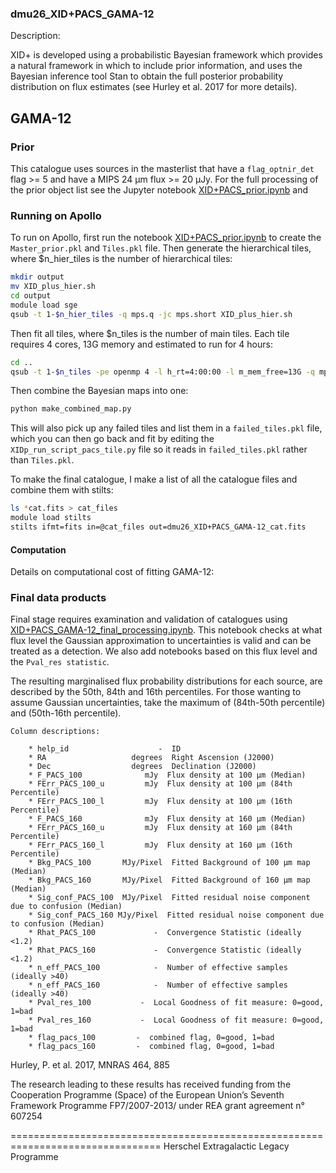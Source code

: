 ### dmu26_XID+PACS_GAMA-12
Description:

  XID+ is developed using a probabilistic Bayesian framework which provides
  a natural framework in which to include prior information, and uses the
  Bayesian inference tool Stan to obtain the full posterior probability
  distribution on flux estimates (see Hurley et al. 2017 for more details).

 
 
## GAMA-12

### Prior
  This catalogue uses sources in the masterlist that have a `flag_optnir_det` flag >= 5 and have a
   MIPS 24 $\mathrm{\mu m}$ flux >= 20 $\mathrm{\mu Jy}$. For the full processing of the
   prior object list see the Jupyter notebook [XID+PACS_prior.ipynb](./XID+PACS_prior.ipynb) and 
   

### Running on Apollo
To run on Apollo, first run the notebook [XID+PACS_prior.ipynb](./XID+PACS_prior.ipynb) to create the `Master_prior.pkl` and `Tiles.pkl` file. Then generate the
 hierarchical tiles, where $n_hier_tiles is the number of hierarchical tiles:
```bash
mkdir output
mv XID_plus_hier.sh
cd output
module load sge
qsub -t 1-$n_hier_tiles -q mps.q -jc mps.short XID_plus_hier.sh
```
Then fit all tiles, where $n_tiles is the number of main tiles. Each tile requires 4 cores, 13G memory and estimated to run for 4 hours:
```bash
cd ..
qsub -t 1-$n_tiles -pe openmp 4 -l h_rt=4:00:00 -l m_mem_free=13G -q mps.q XID_plus_tile.sh
```
Then combine the Bayesian maps into one:
 ```bash
 python make_combined_map.py
 ```
 This will also pick up any failed tiles and list them in a `failed_tiles.pkl` 
file, which you can then go back and fit by editing the `XIDp_run_script_pacs_tile.py` file so it reads in
 `failed_tiles.pkl` rather than `Tiles.pkl`.
  
 To make the final catalogue, I make a list of all the catalogue files and combine them with stilts:
 ```bash
 ls *cat.fits > cat_files
module load stilts
stilts ifmt=fits in=@cat_files out=dmu26_XID+PACS_GAMA-12_cat.fits
```
 
#### Computation 
 Details on computational cost of fitting GAMA-12:



### Final data products
  Final stage requires examination and validation of catalogues using [XID+PACS_GAMA-12_final_processing.ipynb](XID+PACS_GAMA-12_final_processing.ipynb).
  This notebook checks at what flux level the Gaussian approximation to uncertainties is valid and can be treated as a detection. 
  We also add notebooks based on this flux level and the `Pval_res statistic`.

  The resulting marginalised flux probability distributions for each source, are
  described by the 50th, 84th and 16th percentiles. For those wanting to assume
  Gaussian uncertainties, take the maximum of (84th-50th percentile) and
  (50th-16th percentile).



    
    Column descriptions:

        * help_id                    -  ID
        * RA                   degrees  Right Ascension (J2000)
        * Dec                  degrees  Declination (J2000)
        * F_PACS_100              mJy  Flux density at 100 µm (Median)
        * FErr_PACS_100_u         mJy  Flux density at 100 µm (84th Percentile)
        * FErr_PACS_100_l         mJy  Flux density at 100 µm (16th Percentile)
        * F_PACS_160              mJy  Flux density at 160 µm (Median)
        * FErr_PACS_160_u         mJy  Flux density at 160 µm (84th Percentile)
        * FErr_PACS_160_l         mJy  Flux density at 160 µm (16th Percentile)
        * Bkg_PACS_100       MJy/Pixel  Fitted Background of 100 µm map (Median)
        * Bkg_PACS_160       MJy/Pixel  Fitted Background of 160 µm map (Median)
        * Sig_conf_PACS_100  MJy/Pixel  Fitted residual noise component due to confusion (Median)
        * Sig_conf_PACS_160 MJy/Pixel  Fitted residual noise component due to confusion (Median)
        * Rhat_PACS_100             -  Convergence Statistic (ideally <1.2)
        * Rhat_PACS_160             -  Convergence Statistic (ideally <1.2)
        * n_eff_PACS_100            -  Number of effective samples (ideally >40)
        * n_eff_PACS_160            -  Number of effective samples (ideally >40)
        * Pval_res_100		     -	Local Goodness of fit measure: 0=good, 1=bad
        * Pval_res_160		     -	Local Goodness of fit measure: 0=good, 1=bad
        * flag_pacs_100         -  combined flag, 0=good, 1=bad
        * flag_pacs_160         -  combined flag, 0=good, 1=bad        


Hurley, P.  et al. 2017, MNRAS 464, 885

The research leading to these results has received funding from the Cooperation
Programme (Space) of the European Union’s Seventh Framework Programme
FP7/2007-2013/ under REA grant agreement n° 607254

================================================================================
Herschel Extragalactic Legacy Programme